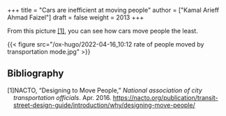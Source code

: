 +++
title = "Cars are inefficient at moving people"
author = ["Kamal Arieff Ahmad Faizel"]
draft = false
weight = 2013
+++

From this picture <a href="#citeproc_bib_item_1">[1]</a>, you can see how cars move people the least.

{{< figure src="/ox-hugo/2022-04-16_10:12 rate of people moved by transportation mode.jpg" >}}

## Bibliography

<style>.csl-left-margin{float: left; padding-right: 0em;}
 .csl-right-inline{margin: 0 0 0 1em;}</style><div class="csl-bib-body">
  <div class="csl-entry"><a id="citeproc_bib_item_1"></a>
    <div class="csl-left-margin">[1]</div><div class="csl-right-inline">NACTO, “Designing to Move People,” <i>National association of city transportation officials</i>. Apr. 2016. <a href="https://nacto.org/publication/transit-street-design-guide/introduction/why/designing-move-people/">https://nacto.org/publication/transit-street-design-guide/introduction/why/designing-move-people/</a></div>
  </div>
</div>

